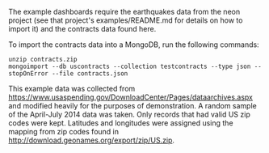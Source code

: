The example dashboards require the earthquakes data from the neon project (see that project's
examples/README.md for details on how to import it) and the contracts data found here.

To import the contracts data into a MongoDB, run the following commands:

    unzip contracts.zip
    mongoimport --db uscontracts --collection testcontracts --type json --stopOnError --file contracts.json

This example data was collected from
https://www.usaspending.gov/DownloadCenter/Pages/dataarchives.aspx and modified heavily for the
purposes of demonstration. A random sample of the April-July 2014 data was taken. Only records that
had valid US zip codes were kept. Latitudes and longitudes were assigned using the mapping from zip
codes found in http://download.geonames.org/export/zip/US.zip.
